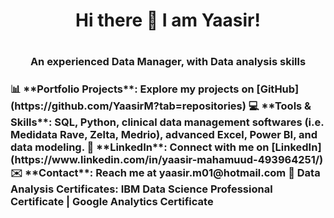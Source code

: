 <h1 align="center"> Hi there 👋 I am Yaasir! <h1>
<h3 align="center"> An experienced Data Manager, with Data analysis skills <h3>
📊 **Portfolio Projects**: Explore my projects on [GitHub](https://github.com/YaasirM?tab=repositories)
💻 **Tools & Skills**: SQL, Python, clinical data management softwares (i.e. Medidata Rave, Zelta, Medrio), advanced Excel, Power BI, and data modeling.
🔗 **LinkedIn**: Connect with me on [LinkedIn](https://www.linkedin.com/in/yaasir-mahamuud-493964251/)
✉️ **Contact**: Reach me at yaasir.m01@hotmail.com
🏅 Data Analysis Certificates: IBM Data Science Professional Certificate | Google Analytics Certificate
